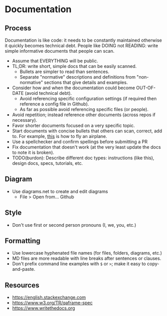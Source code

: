 # Documentation

## Process

Documentation is like code: it needs to be constantly maintained otherwise it quickly becomes technical debt.
People like DOING not READING: write simple informative documents that people can scan.


- Assume that EVERYTHING will be public.
- TL;DR: write short, simple docs that can be easily scanned.
  - Bullets are simpler to read than sentences.
  - Separate "normative" descriptions and definitions from "non-normative" sections that give details and examples.
- Consider how and when the documentation could become OUT-OF-DATE (avoid technical debt).
  - Avoid referencing specific configuration settings (if required then reference a config file in Github).
  - As far as possible avoid referencing specific files (or people).
- Avoid repetition; instead reference other documents (across repos if necessary).
- Favor shorter documents focused on a very specific topic.
- Start documents with concise bullets that others can scan, correct, add to.
  For example, [this](http://download.aopa.org/121010av-adventures.pdf) is how to fly an airplane.
- Use a spellchecker and confirm spellings before submitting a PR  
- Fix documentation that doesn't work (at the very least update the docs to note it is broken).
- TODO(burdon): Describe different doc types: instructions (like this), design docs, specs, tutorials, etc.


## Diagram

- Use diagrams.net to create and edit diagrams
  - File > Open from... Github


## Style

- Don't use first or second person pronouns (I, we, you, etc.)


## Formatting

- Use lowercase hyphenated file names (for files, folders, diagrams, etc.)
- MD files are more readable with line breaks after sentences or clauses.
- Don't prefix command line examples with `$` or `>`; make it easy to copy-and-paste.


## Resources

- https://english.stackexchange.com
- https://www.w3.org/TR/qaframe-spec
- https://www.writethedocs.org
